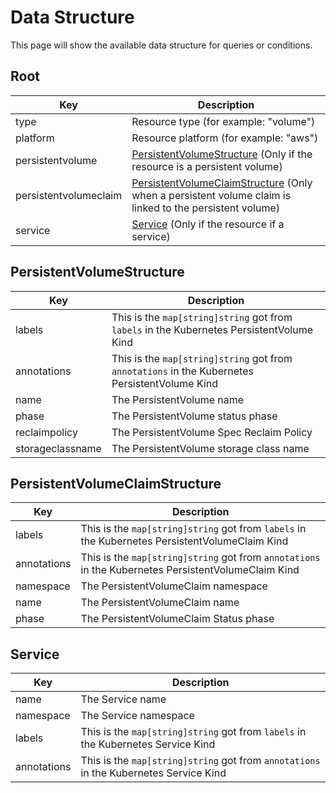 # Data Structure

This page will show the available data structure for queries or conditions.

## Root

| Key                   | Description                                                                                                                                |
| --------------------- | ------------------------------------------------------------------------------------------------------------------------------------------ |
| type                  | Resource type (for example: "volume")                                                                                                      |
| platform              | Resource platform (for example: "aws")                                                                                                     |
| persistentvolume      | [PersistentVolumeStructure](#persistentvolumestructure) (Only if the resource is a persistent volume)                                      |
| persistentvolumeclaim | [PersistentVolumeClaimStructure](#persistentvolumeclaimstructure) (Only when a persistent volume claim is linked to the persistent volume) |
| service               | [Service](#service) (Only if the resource if a service)                                                                                    |

## PersistentVolumeStructure

| Key              | Description                                                                                    |
| ---------------- | ---------------------------------------------------------------------------------------------- |
| labels           | This is the `map[string]string` got from `labels` in the Kubernetes PersistentVolume Kind      |
| annotations      | This is the `map[string]string` got from `annotations` in the Kubernetes PersistentVolume Kind |
| name             | The PersistentVolume name                                                                      |
| phase            | The PersistentVolume status phase                                                              |
| reclaimpolicy    | The PersistentVolume Spec Reclaim Policy                                                       |
| storageclassname | The PersistentVolume storage class name                                                        |

## PersistentVolumeClaimStructure

| Key         | Description                                                                                         |
| ----------- | --------------------------------------------------------------------------------------------------- |
| labels      | This is the `map[string]string` got from `labels` in the Kubernetes PersistentVolumeClaim Kind      |
| annotations | This is the `map[string]string` got from `annotations` in the Kubernetes PersistentVolumeClaim Kind |
| namespace   | The PersistentVolumeClaim namespace                                                                 |
| name        | The PersistentVolumeClaim name                                                                      |
| phase       | The PersistentVolumeClaim Status phase                                                              |

## Service

| Key         | Description                                                                                         |
| ----------- | --------------------------------------------------------------------------------------------------- |
| name | The Service name |
| namespace | The Service namespace |
| labels      | This is the `map[string]string` got from `labels` in the Kubernetes Service Kind      |
| annotations | This is the `map[string]string` got from `annotations` in the Kubernetes Service Kind |
